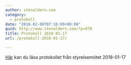 ```yaml
---
author: stenaldern.com
category:
  - protokoll
date: "2018-02-08T07:16:09+00:00"
guid: http://www.stenaldern.com/?p=970
title: Protokoll 2018-01-17
url: /protokoll-2018-01-17/

---
```

[Här](/wp-content/uploads/2018/02/protokoll_180117.pdf "Protokoll") kan du läsa protokollet från styrelsemötet 2018-01-17
